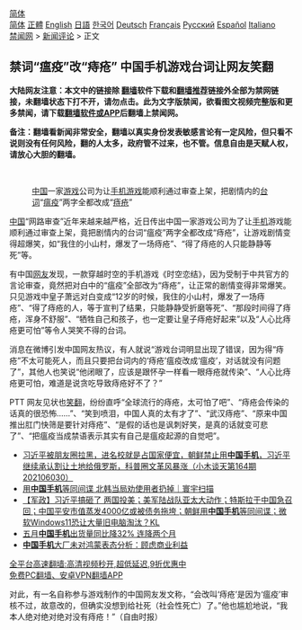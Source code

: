  <!-- 面包屑导航 --> <div class="breadcrumb"><!-- GTranslate: https://gtranslate.io/ -->  <div class="switcher notranslate">  <div class="selected">  <a href="#" onclick="return false;"> 简体</a>  </div>  <div class="option">  <a href="https://www.bannedbook.org" onclick="doGTranslate('zh-CN|zh-CN');jQuery('div.switcher div.selected a').html(jQuery(this).html());return false;" title="简体中文" class="nturl selected"> 简体</a>  <a href="https://www.bannedbook.org/zh-tw/" onclick="doGTranslate('zh-CN|zh-TW');jQuery('div.switcher div.selected a').html(jQuery(this).html());return false;" title="繁體中文" class="nturl"> 正體</a>  <a href="https://www.bannedbook.org/en/" onclick="doGTranslate('zh-CN|en');jQuery('div.switcher div.selected a').html(jQuery(this).html());return false;" title="English" class="nturl"> English</a>  <a href="https://www.bannedbook.org/ja/" onclick="doGTranslate('zh-CN|ja');jQuery('div.switcher div.selected a').html(jQuery(this).html());return false;" title="日本語" class="nturl"> 日語</a>  <a href="https://www.bannedbook.org/ko/" onclick="doGTranslate('zh-CN|ko');jQuery('div.switcher div.selected a').html(jQuery(this).html());return false;" title="한국어" class="nturl"> 한국어</a>  <a href="https://www.bannedbook.org/de/" onclick="doGTranslate('zh-CN|de');jQuery('div.switcher div.selected a').html(jQuery(this).html());return false;" title="Deutsch" class="nturl"> Deutsch</a>  <a href="https://www.bannedbook.org/fr/" onclick="doGTranslate('zh-CN|fr');jQuery('div.switcher div.selected a').html(jQuery(this).html());return false;" title="Français" class="nturl"> Français</a>  <a href="https://www.bannedbook.org/ru/" onclick="doGTranslate('zh-CN|ru');jQuery('div.switcher div.selected a').html(jQuery(this).html());return false;" title="Русский" class="nturl"> Русский</a>  <a href="https://www.bannedbook.org/es/" onclick="doGTranslate('zh-CN|es');jQuery('div.switcher div.selected a').html(jQuery(this).html());return false;" title="Español" class="nturl"> Español</a>  <a href="https://www.bannedbook.org/it/" onclick="doGTranslate('zh-CN|it');jQuery('div.switcher div.selected a').html(jQuery(this).html());return false;" title="Italiano" class="nturl"> Italiano</a>  </div>  </div>      <div class='breadcrumb-sub'><!-- Breadcrumb NavXT 6.3.0 --> <a href="https://www.bannedbook.org/" class="home">禁闻网</a> &gt; <a href="https://www.bannedbook.org/bnews/comments/" class="category">新闻评论</a> &gt; 正文</div></div><h2>禁词“瘟疫”改“痔疮” 中国手机游戏台词让网友笑翻</h2> <p class="notice"><b>大陆网友注意：本文中的链接除 <a href="https://github.com/bannedbook/fanqiang" >翻墙</a>软件下载和<a href="https://github.com/killgcd/justmysocks/blob/master/README.md">翻墙推荐</a>链接外全部为禁网链接，未翻墙状态下打不开，请勿点击。此为文字版禁闻，欲看图文视频完整版和更多禁闻，请下载<a href="https://github.com/bannedbook/fanqiang">翻墙软件或APP</a>后翻墙上禁闻网。</p><p>备注：翻墙看新闻非常安全，翻墙以真实身份发表敏感言论有一定风险，但只看不说则没有任何风险，翻的人太多，政府管不过来，也不管。信息自由是天赋人权，请放心大胆的翻墙。</b></p>  <div class="entry"> <br /> <figure><a href="https://i0.wp.com/upload-images-bucket-v64rleca837do.s3.eu-west-1.amazonaws.com/wp-content/uploads/2021/08/28140931/Screen-Shot-2021-08-29-at-12.09.39-am.png?fit=801%2C657&#038;ssl=1" data-caption="中国一家游戏公司为让手机游戏能顺利通过审查上架，把剧情内的台词“瘟疫”两字全都改成“痔疮”"></a><figcaption class="wp-caption-text"><a href="https://www.bannedbook.org/bnews/tag/%E4%B8%AD%E5%9B%BD/" class="st_tag internal_tag" rel="tag" title="标签 中国 下的日志">中国</a>一家<a href="https://www.bannedbook.org/bnews/tag/%e6%b8%b8%e6%88%8f/" class="st_tag internal_tag" rel="tag" title="标签 游戏 下的日志">游戏</a>公司为让<a href="https://www.bannedbook.org/bnews/tag/%E6%89%8B%E6%9C%BA%E6%B8%B8%E6%88%8F/" class="st_tag internal_tag" rel="tag" title="标签 手机游戏 下的日志">手机游戏</a>能顺利通过审查上架，把剧情内的<a href="https://www.bannedbook.org/bnews/tag/%E5%8F%B0%E8%AF%8D/" class="st_tag internal_tag" rel="tag" title="标签 台词 下的日志">台词</a>“<a href="https://www.bannedbook.org/bnews/tag/%e7%98%9f%e7%96%ab/" class="st_tag internal_tag" rel="tag" title="标签 瘟疫 下的日志">瘟疫</a>”两字全都改成“<a href="https://www.bannedbook.org/bnews/tag/%e7%97%94%e7%96%ae/" class="st_tag internal_tag" rel="tag" title="标签 痔疮 下的日志">痔疮</a>”</figcaption></figure> <p><span class='wp_keywordlink_affiliate'><a href="https://www.bannedbook.org/" title="中国" target="_blank">中国</a></span>“网路审查”近年来越来越严格，近日传出中国一家游戏公司为了让<a href="https://www.bannedbook.org/bnews/tag/%e6%89%8b%e6%9c%ba/" class="st_tag internal_tag" rel="tag" title="标签 手机 下的日志">手机</a>游戏能顺利通过审查上架，竟把剧情内的台词“瘟疫”两字全都改成“痔疮”，让游戏剧情变得超爆笑，如“我住的小山村，爆发了一场痔疮”、“得了痔疮的人只能静静等死”等。</p> <p>有中国<a href="https://www.bannedbook.org/bnews/tag/%e7%bd%91%e5%8f%8b/" class="st_tag internal_tag" rel="tag" title="标签 网友 下的日志">网友</a>发现，一款穿越时空的手机游戏《时空恋结》，因为受制于中共官方的言论审查，竟然把对白中的“瘟疫”全部改为“痔疮”，让正常的剧情变得非常爆笑。只见游戏中皇子萧远对白变成“12岁的时候，我住的小山村，爆发了一场痔疮”、“得了痔疮的人，等于宣判了结果，只能静静受折磨等死”、“那段时间得了痔疮，浑身不舒服”、“牺牲自己和孩子，也一定要让皇子痔疮好起来”以及“人心比痔疮更可怕”等令人哭笑不得的台词。</p>  <p>消息在微博引发中国网友热议，有人就说“游戏台词明显出现了错误，因为得“痔疮”不太可能死人，而且只要把台词内的‘痔疮’瘟疫改成‘瘟疫’，对话就没有问题了”，其他人也笑说“他闭眼了，应该是跟怀孕一样看一眼痔疮就传染”、“人心比痔疮更可怕，难道是说贪吃导致痔疮好不了？”</p> <p>PTT 网友见状也<a href="https://www.bannedbook.org/bnews/tag/%e7%ac%91%e7%bf%bb/" class="st_tag internal_tag" rel="tag" title="标签 笑翻 下的日志">笑翻</a>，纷纷直呼“全球流行的痔疮，太可怕了吧”、“痔疮会传染的话真的很恐怖&#8230;&#8230;”、“笑到喷泪，中国人真的太有才了”、“武汉痔疮”、“原来中国推出肛门快筛是要针对痔疮”、“是假的话也是讽刺好笑，是真的话就变可悲了”、“把瘟疫当成禁语表示其实有自己是瘟疫起源的自觉吧”。</p>  <ul class='op-related-articles' title='相关阅读'> <li><a href='https://www.bannedbook.org/bnews/bannedvideo/20210630/1577649.html' target='_blank'>习近平被朋友圈拉黑，进名校就是占国家便宜，朝鲜禁止用<b>中国手机</b>，习近平继续承认割让土地给俄罗斯，科普圈文革风暴涨（小木谈天第164期 202106030）</a></li> <li><a href='https://www.bannedbook.org/bnews/taiwannews/20210629/1576474.html' target='_blank'>用<b>中国手机</b>等同间谍 北韩当局劝使用者扔掉｜寰宇扫描</a></li> <li><a href='https://www.bannedbook.org/bnews/bannedvideo/20210627/1575649.html' target='_blank'>【军政】习近平搞砸了 两国投美；美军陆战队亚太大动作；特斯拉于中国急召回；中国平安市值蒸发4000亿或被债务拖垮；朝鲜用<b>中国手机</b>等同间谍；微软Windows11恐让大量旧电脑淘汰？KL</a></li> <li><a href='https://www.bannedbook.org/bnews/cnnews/20210617/1568471.html' target='_blank'>五月<b>中国手机</b>出货量同比降32% 连降两个月</a></li> <li><a href='https://www.bannedbook.org/bnews/baitai/20210604/1559908.html' target='_blank'><b>中国手机</b>大厂未对鸿蒙表态分析：顾虑商业利益</a></li> </ul> <p class="texttj"> <a href="https://github.com/bannedbook/fanqiang/wiki/V2ray%E6%9C%BA%E5%9C%BA" target="_blank">全平台高速翻墙:高清视频秒开,超低延迟,9折优惠中</a><br/> <a href="https://github.com/bannedbook/fanqiang/wiki/%E7%A6%81%E9%97%BB%E7%BD%91%E5%AE%89%E5%8D%93%E7%BF%BB%E5%A2%99%E6%96%B0%E9%97%BBAPP" target="_blank">免费PC翻墙、安卓VPN翻墙APP</a></p><p>对此，有一名自称参与游戏制作的中国网友发文称，“会改叫‘痔疮’是因为‘瘟疫’审核不过，故意改的，但确实没想到给社死（社会性死亡）了。”他也尴尬地说，“我本人绝对绝对绝对没有痔疮！”（自由时报）</p> <a name='sharetosocial'></a>  <div style="margin-bottom:5px;padding-bottom:5px;clear:both"> <div id="archive-pix-1" class="banner-ads"> <!-- AuctionX Display platform tag START --> <div id="26318x728x90x621x_ADSLOT2" clicktrack="%%CLICK_URL_ESC%%"></div> <!-- AuctionX Display platform tag END --> </div> <div id="archive-pix-2" class="banner-ads"> <!-- AuctionX Display platform tag START --> <div id="26315x300x250x621x_ADSLOT2" clicktrack="%%CLICK_URL_ESC%%"></div> <!-- AuctionX Display platform tag END --> </div> </div>  <div id="archive-pix-1" class="banner-ads"> <!-- AuctionX Display platform tag START --> <div id="26318x728x90x621x_ADSLOT3" clicktrack="%%CLICK_URL_ESC%%"></div> <!-- AuctionX Display platform tag END --> </div> </div><!--END ENTRY--> 